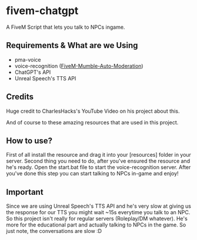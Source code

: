 # fivem-chatgpt
A FiveM Script that lets you talk to NPCs ingame.

## Requirements & What are we Using
- pma-voice
- voice-recognition ([FiveM-Mumble-Auto-Moderation](https://github.com/Dalrae1/FiveM-Mumble-Auto-Moderation))
- ChatGPT's API
- Unreal Speech's TTS API

## Credits
Huge credit to CharlesHacks's YouTube Video on his project about this.

And of course to these amazing resources that are used in this project.

## How to use?
First of all install the resource and drag it into your [resources] folder in your server.
Second thing you need to do, after you've ensured the resource and he's ready.
Open the start.bat file to start the voice-recognition server.
After you've done this step you can start talking to NPCs in-game and enjoy!

## Important
Since we are using Unreal Speech's TTS API and he's very slow at giving us the response for our TTS you might wait ~15s everytime you talk to an NPC.
So this project isn't really for regular servers (Roleplay/DM whatever). He's more for the educational part and actually talking to NPCs in the game.
So just note, the conversations are slow :D
